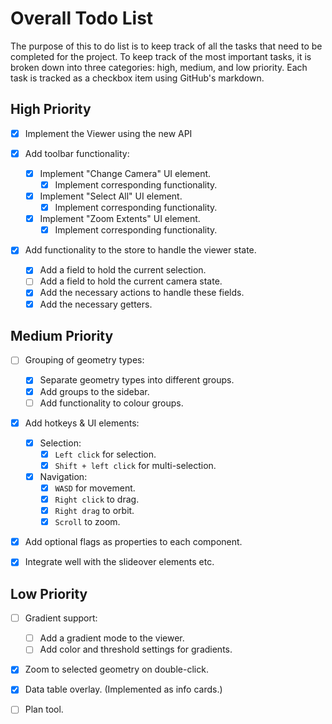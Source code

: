 # Overall Todo List

The purpose of this to do list is to keep track of all the tasks that need to be completed for the project. To keep track of the most important tasks, it is broken down into three categories: high, medium, and low priority. Each task is tracked as a checkbox item using GitHub's markdown.

## High Priority

- [x] Implement the Viewer using the new API
- [x] Add toolbar functionality:

  - [x] Implement "Change Camera" UI element.
    - [x] Implement corresponding functionality.
  - [x] Implement "Select All" UI element.
    - [x] Implement corresponding functionality.
  - [x] Implement "Zoom Extents" UI element.
    - [x] Implement corresponding functionality.

- [x] Add functionality to the store to handle the viewer state.
  - [x] Add a field to hold the current selection.
  - [ ] Add a field to hold the current camera state.
  - [x] Add the necessary actions to handle these fields.
  - [x] Add the necessary getters.

## Medium Priority

- [ ] Grouping of geometry types:

  - [x] Separate geometry types into different groups.
  - [x] Add groups to the sidebar.
  - [ ] Add functionality to colour groups.

- [x] Add hotkeys & UI elements:

  - [x] Selection:
    - [x] `Left click` for selection.
    - [x] `Shift + left click` for multi-selection.
  - [x] Navigation:
    - [x] `WASD` for movement.
    - [x] `Right click` to drag.
    - [x] `Right drag` to orbit.
    - [x] `Scroll` to zoom.

- [x] Add optional flags as properties to each component.
- [x] Integrate well with the slideover elements etc.

## Low Priority

- [ ] Gradient support:

  - [ ] Add a gradient mode to the viewer.
  - [ ] Add color and threshold settings for gradients.

- [x] Zoom to selected geometry on double-click.
- [x] Data table overlay. (Implemented as info cards.)
- [ ] Plan tool.
